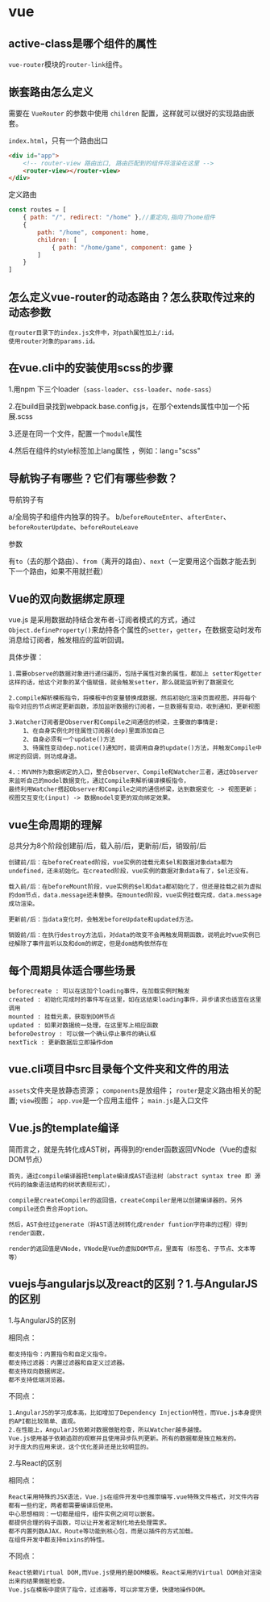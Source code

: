# vue

## active-class是哪个组件的属性

`vue-router`模块的`router-link`组件。

## 嵌套路由怎么定义

需要在 `VueRouter` 的参数中使用 `children` 配置，这样就可以很好的实现路由嵌套。

`index.html`，只有一个路由出口
```html
<div id="app">  
    <!-- router-view 路由出口, 路由匹配到的组件将渲染在这里 -->  
    <router-view></router-view>  
</div>
```

定义路由
```js
const routes = [  
    { path: "/", redirect: "/home" },//重定向,指向了home组件  
    {  
        path: "/home", component: home,  
        children: [  
            { path: "/home/game", component: game }  
        ]  
    }  
] 
```

## 怎么定义vue-router的动态路由？怎么获取传过来的动态参数
```
在router目录下的index.js文件中，对path属性加上/:id。
使用router对象的params.id。
```

## 在vue.cli中的安装使用scss的步骤

1.用npm 下三个loader（`sass-loader`、`css-loader`、`node-sass`）

2.在build目录找到webpack.base.config.js，在那个extends属性中加一个拓展.scss

3.还是在同一个文件，配置一个`module`属性

4.然后在组件的style标签加上lang属性 ，例如：lang="scss"

## 导航钩子有哪些？它们有哪些参数？

导航钩子有

a/全局钩子和组件内独享的钩子。
b/`beforeRouteEnter`、`afterEnter`、`beforeRouterUpdate`、`beforeRouteLeave`

参数

有`to`（去的那个路由）、`from`（离开的路由）、`next`（一定要用这个函数才能去到下一个路由，如果不用就拦截）

## Vue的双向数据绑定原理

vue.js 是采用数据劫持结合发布者-订阅者模式的方式，通过`Object.defineProperty()`来劫持各个属性的`setter`，`getter`，在数据变动时发布消息给订阅者，触发相应的监听回调。

具体步骤：
```
1.需要observe的数据对象进行递归遍历，包括子属性对象的属性，都加上 setter和getter这样的话，给这个对象的某个值赋值，就会触发setter，那么就能监听到了数据变化

2.compile解析模板指令，将模板中的变量替换成数据，然后初始化渲染页面视图，并将每个指令对应的节点绑定更新函数，添加监听数据的订阅者，一旦数据有变动，收到通知，更新视图

3.Watcher订阅者是Observer和Compile之间通信的桥梁，主要做的事情是:
    1、在自身实例化时往属性订阅器(dep)里面添加自己
    2、自身必须有一个update()方法
    3、待属性变动dep.notice()通知时，能调用自身的update()方法，并触发Compile中绑定的回调，则功成身退。

4.：MVVM作为数据绑定的入口，整合Observer、Compile和Watcher三者，通过Observer来监听自己的model数据变化，通过Compile来解析编译模板指令，
最终利用Watcher搭起Observer和Compile之间的通信桥梁，达到数据变化 -> 视图更新；视图交互变化(input) -> 数据model变更的双向绑定效果。

```

## vue生命周期的理解

总共分为8个阶段创建前/后，载入前/后，更新前/后，销毁前/后

```
创建前/后：在beforeCreated阶段，vue实例的挂载元素$el和数据对象data都为undefined，还未初始化。在created阶段，vue实例的数据对象data有了，$el还没有。

载入前/后：在beforeMount阶段，vue实例的$el和data都初始化了，但还是挂载之前为虚拟的dom节点，data.message还未替换。在mounted阶段，vue实例挂载完成，data.message成功渲染。

更新前/后：当data变化时，会触发beforeUpdate和updated方法。

销毁前/后：在执行destroy方法后，对data的改变不会再触发周期函数，说明此时vue实例已经解除了事件监听以及和dom的绑定，但是dom结构依然存在
```

## 每个周期具体适合哪些场景

```
beforecreate : 可以在这加个loading事件，在加载实例时触发 
created : 初始化完成时的事件写在这里，如在这结束loading事件，异步请求也适宜在这里调用 
mounted : 挂载元素，获取到DOM节点 
updated : 如果对数据统一处理，在这里写上相应函数 
beforeDestroy : 可以做一个确认停止事件的确认框 
nextTick : 更新数据后立即操作dom
```

## vue.cli项目中src目录每个文件夹和文件的用法

`assets`文件夹是放静态资源；
`components`是放组件；
`router`是定义路由相关的配置;
`view`视图；
`app.vue`是一个应用主组件；
`main.js`是入口文件


## Vue.js的template编译

简而言之，就是先转化成AST树，再得到的render函数返回VNode（Vue的虚拟DOM节点）

```
首先，通过compile编译器把template编译成AST语法树（abstract syntax tree 即 源代码的抽象语法结构的树状表现形式），

compile是createCompiler的返回值，createCompiler是用以创建编译器的。另外compile还负责合并option。

然后，AST会经过generate（将AST语法树转化成render funtion字符串的过程）得到render函数，

render的返回值是VNode，VNode是Vue的虚拟DOM节点，里面有（标签名、子节点、文本等等）
```


## vuejs与angularjs以及react的区别？1.与AngularJS的区别

1.与AngularJS的区别 

相同点：
```
都支持指令：内置指令和自定义指令。
都支持过滤器：内置过滤器和自定义过滤器。
都支持双向数据绑定。
都不支持低端浏览器。
```

不同点：
```
1.AngularJS的学习成本高，比如增加了Dependency Injection特性，而Vue.js本身提供的API都比较简单、直观。
2.在性能上，AngularJS依赖对数据做脏检查，所以Watcher越多越慢。
Vue.js使用基于依赖追踪的观察并且使用异步队列更新。所有的数据都是独立触发的。
对于庞大的应用来说，这个优化差异还是比较明显的。
```

2.与React的区别

相同点：
```
React采用特殊的JSX语法，Vue.js在组件开发中也推崇编写.vue特殊文件格式，对文件内容都有一些约定，两者都需要编译后使用。
中心思想相同：一切都是组件，组件实例之间可以嵌套。
都提供合理的钩子函数，可以让开发者定制化地去处理需求。
都不内置列数AJAX，Route等功能到核心包，而是以插件的方式加载。
在组件开发中都支持mixins的特性。
```

不同点：
```
React依赖Virtual DOM,而Vue.js使用的是DOM模板。React采用的Virtual DOM会对渲染出来的结果做脏检查。
Vue.js在模板中提供了指令，过滤器等，可以非常方便，快捷地操作DOM。
```